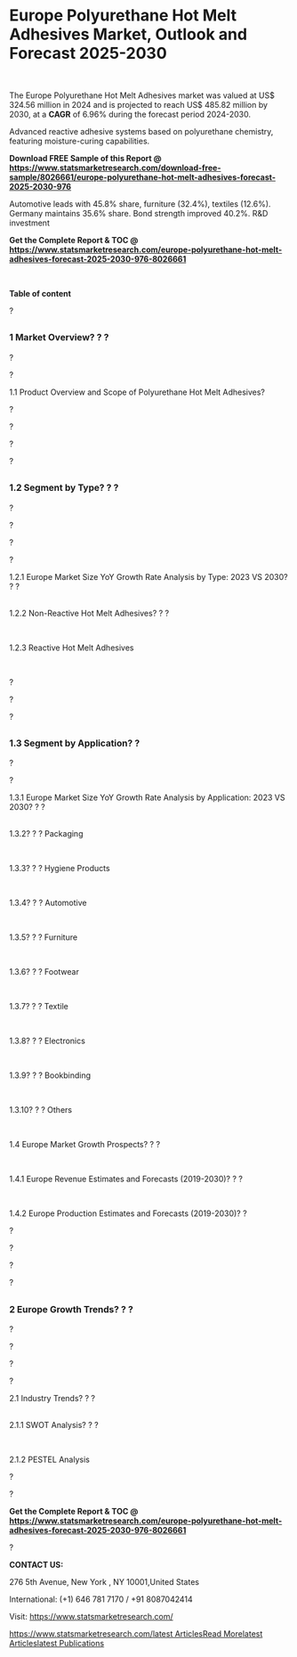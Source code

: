 <h1>Europe Polyurethane Hot Melt Adhesives Market, Outlook and Forecast 2025-2030</h1><br/><p>The Europe Polyurethane Hot Melt Adhesives market was valued at US$ 324.56 million in 2024 and is projected to reach US$ 485.82 million by 2030, at a <strong>CAGR</strong> of 6.96% during the forecast period 2024-2030.</p>
 
 
 
 <p>Advanced reactive adhesive systems based on polyurethane chemistry, featuring moisture-curing capabilities.</p>
 
 
 
 <p><strong>Download FREE Sample of this Report @ <a href="https://www.statsmarketresearch.com/download-free-sample/8026661/europe-polyurethane-hot-melt-adhesives-forecast-2025-2030-976">https://www.statsmarketresearch.com/download-free-sample/8026661/europe-polyurethane-hot-melt-adhesives-forecast-2025-2030-976</a></strong></p>
 
 
 
 <p>Automotive leads with 45.8% share, furniture (32.4%), textiles (12.6%). Germany maintains 35.6% share. Bond strength improved 40.2%. R&D investment</p>
 
 
 
 <div><b>Get the Complete Report & TOC @ <a href="https://www.statsmarketresearch.com/europe-polyurethane-hot-melt-adhesives-forecast-2025-2030-976-8026661">https://www.statsmarketresearch.com/europe-polyurethane-hot-melt-adhesives-forecast-2025-2030-976-8026661</a></b></div>
 
 
 
 <p><br />
 
 <b>Table of content</b></p>
 
 
 
 <p>? </p>
 
 
 
 <h2><span style="font-size:16px"><strong>1 Market Overview? ? ? </strong></span></h2>
 
 
 
 <p>? </p>
 
 
 
 <p>? </p>
 
 
 
 <p>1.1 Product Overview and Scope of Polyurethane Hot Melt Adhesives? </p>
 
 
 
 <p>? </p>
 
 
 
 <p>? </p>
 
 
 
 <p>? </p>
 
 
 
 <p>? </p>
 
 
 
 <h2><strong><span style="font-size:16px">1.2 Segment by Type? ? ? </span></strong></h2>
 
 
 
 <p>? </p>
 
 
 
 <p>? </p>
 
 
 
 <p>? </p>
 
 
 
 <p>? </p>
 
 
 
 <p>1.2.1 Europe Market Size YoY Growth Rate Analysis by Type: 2023 VS 2030? ? ? <br />
 
 <br />
 
 1.2.2 Non-Reactive Hot Melt Adhesives? ? ? <br />
 
 <br />
 
 1.2.3 Reactive Hot Melt Adhesives<br />
 
 <br />
 
 ? </p>
 
 
 
 <p>? </p>
 
 
 
 <p>? </p>
 
 
 
 <h2><span style="font-size:16px"><strong>1.3 Segment by Application? ? </strong></span></h2>
 
 
 
 <p>? </p>
 
 
 
 <p>? </p>
 
 
 
 <p>1.3.1 Europe Market Size YoY Growth Rate Analysis by Application: 2023 VS 2030? ? ? <br />
 
 <br />
 
 1.3.2? ? ? Packaging<br />
 
 <br />
 
 1.3.3? ? ? Hygiene Products<br />
 
 <br />
 
 1.3.4? ? ? Automotive<br />
 
 <br />
 
 1.3.5? ? ? Furniture<br />
 
 <br />
 
 1.3.6? ? ? Footwear<br />
 
 <br />
 
 1.3.7? ? ? Textile<br />
 
 <br />
 
 1.3.8? ? ? Electronics<br />
 
 <br />
 
 1.3.9? ? ? Bookbinding<br />
 
 <br />
 
 1.3.10? ? ? Others<br />
 
 <br />
 
 1.4 Europe Market Growth Prospects? ? ? <br />
 
 <br />
 
 1.4.1 Europe Revenue Estimates and Forecasts (2019-2030)? ? ? <br />
 
 <br />
 
 1.4.2 Europe Production Estimates and Forecasts (2019-2030)? ? </p>
 
 
 
 <p>? </p>
 
 
 
 <p>? </p>
 
 
 
 <p>? </p>
 
 
 
 <p>? </p>
 
 
 
 <h2><span style="font-size:16px"><strong>2 Europe Growth Trends? ? ? </strong></span></h2>
 
 
 
 <p>? </p>
 
 
 
 <p>? </p>
 
 
 
 <p>? </p>
 
 
 
 <p>? </p>
 
 
 
 <p>2.1 Industry Trends? ? ? <br />
 
 <br />
 
 2.1.1 SWOT Analysis? ? ? <br />
 
 <br />
 
 2.1.2 PESTEL Analysis</p>
 
 
 
 <p>? </p>
 
 
 
 <p>? </p>
 
 
 
 <div><b>Get the Complete Report & TOC @ <a href="https://www.statsmarketresearch.com/europe-polyurethane-hot-melt-adhesives-forecast-2025-2030-976-8026661">https://www.statsmarketresearch.com/europe-polyurethane-hot-melt-adhesives-forecast-2025-2030-976-8026661</a></b></div>
 
 
 
 <p>? </p>
 
 
 
 <p><b>CONTACT US:</b><br />
 
 276 5th Avenue, New York , NY 10001,United States<br />
 
 International: (+1) 646 781 7170 / +91 8087042414<br />
 
 Visit: <a href="https://www.statsmarketresearch.com/">https://www.statsmarketresearch.com/</a><br />
 
 <a href="https://gyeongbokgung.com">https://www.statsmarketresearch.com/</a><a href="https://hallyeomaritime.com">latest Articles</a><a href="https://jingwansa.com">Read More</a><a href="https://nguoiviet.jp/">latest Articles</a><a href="https://www.intelmarketresearch.com/">latest Publications</a></p>